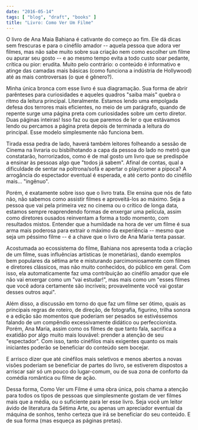 ```yaml
---
date: "2016-05-14"
tags: [ "blog", "draft", "books" ]
title: "Livro: Como Ver Um Filme"
---
```

O livro de Ana Maia Bahiana é cativante do começo ao fim. Ele dá dicas sem frescuras e para o cinéfilo amador -- aquela pessoa que adora ver filmes, mas não sabe muito sobre sua criação nem como escolher um filme ou apurar seu gosto -- e ao mesmo tempo evita a todo custo soar pedante, crítica ou pior: erudita. Muito pelo contrário: o conteúdo é informativo e atinge das camadas mais básicas (como funciona a indústria de Hollywood) até as mais controversas (o que é gênero?).

Minha única bronca com esse livro é sua diagramação. Sua forma de abrir parênteses para curiosidades e aqueles quadros "saiba mais" quebra o ritmo da leitura principal. Literalmente. Estamos lendo uma empolgada defesa dos terrores mais eficientes, no meio de um parágrafo, quando de repente surge uma página preta com curiosidades sobre um certo diretor. Duas páginas inteiras! Isso faz ou que paremos de ler o que estávamos lendo ou percamos a página preta depois de terminada a leitura do principal. Esse modelo simplesmente não funciona bem.

Tirada essa pedra de lado, haverá também leitores folheando a sessão de Cinema na livraria ou bisbilhotando a capa da pessoa do lado no metrô que constatarão, horrorizados, como é de mal gosto um livro que se predispõe a ensinar às pessoas algo que "todos já sabem". Afinal de contas, qual a dificuldade de sentar na poltrona/sofá e apertar o play/comer a pipoca? A arrogância do espectador eventual é esperada, e até certo ponto do cinéfilo mais... "ingênuo".

Porém, é exatamente sobre isso que o livro trata. Ele ensina que nós de fato não, não sabemos como assistir filmes e aproveitá-los ao máximo. Seja a pessoa que vai pela primeira vez no cinema ou o crítico de longa data, estamos sempre reaprendendo formas de enxergar uma película, assim como diretores ousados reinventam a forma a todo momento, com resultados mistos. Entender que a humildade na hora de ver um filme é sua arma mais poderosa para extrair o máximo da experiência -- mesmo que seja um péssimo filme -- é a chave que o livro de Ana Maria tenta passar.

Acostumada ao ecossistema do filme, Bahiana nos apresenta toda a criação de um filme, suas influências artísticas (e monetárias), dando exemplos bem populares da sétima arte e misturando parcimoniosamente com filmes e diretores clássicos, mas não muito conhecidos, do público em geral. Com isso, ela automaticamente faz uma contribuição ao cinéfilo amador que ele não vai enxergar como um "vai estudar!", mas mais como um "esses filmes que você adora certamente são incríveis; provavelmente você vai gostar desses outros aqui".

Além disso, a discussão em torno do que faz um filme ser ótimo, quais as principais regras de roteiro, de direção, de fotografia, figurino, trilha sonora e a edição são momentos que poderiam ser pesados se estivéssemos falando de um compêndio excessivamente didático ou perfeccionista. Porém, Ana Maria, assim como os filmes de que tanto fala, sacrifica a exatidão por algo muito mais louvável: prender a atenção de seu "espectador". Com isso, tanto cinéfilos mais exigentes quanto os mais iniciantes poderão se beneficiar do conteúdo sem bocejar.

E arrisco dizer que até cinéfilos mais seletivos e menos abertos a novas visões poderiam se beneficiar de partes do livro, se estiverem dispostos a arriscar sair só um pouco do lugar-comum, ou de sua zona de conforto da comédia romântica ou filme de ação.

Dessa forma, Como Ver um Filme é uma obra única, pois chama a atenção para todos os tipos de pessoas que simplesmente gostam de ver filmes mais que a média, ou o suficiente para ler esse livro. Seja você um leitor ávido de literatura da Sétima Arte, ou apenas um apreciador eventual da máquina de sonhos, tenho certeza que irá se beneficiar do seu conteúdo. E de sua forma (mas esqueça as páginas pretas).
